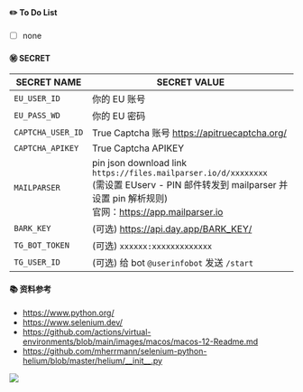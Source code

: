 #### ✏️ To Do List
- [ ] none

#### ㊙️ SECRET
|SECRET NAME|SECRET VALUE                                                                                            |
|-----|-------------------------------------------------------------------------------------------------------------|
|`EU_USER_ID`| 你的 EU 账号                                                                                                    |
|`EU_PASS_WD`| 你的 EU 密码                                                                                                    |
|`CAPTCHA_USER_ID`| True Captcha 账号 https://apitruecaptcha.org/                                                                 |
|`CAPTCHA_APIKEY`| True Captcha APIKEY                                                                                         |
|`MAILPARSER`| pin json download link `https://files.mailparser.io/d/xxxxxxxx`<br/>(需设置 EUserv - PIN 邮件转发到 mailparser 并设置 pin 解析规则)<br/> 官网：https://app.mailparser.io |
|`BARK_KEY`| (可选) https://api.day.app/BARK_KEY/                                                                          |
|`TG_BOT_TOKEN`| (可选) `xxxxxx:xxxxxxxxxxxxx`                                                                                 |
|`TG_USER_ID`| (可选) 给 bot `@userinfobot` 发送 `/start`                                                                       |


#### 📚 资料参考
- https://www.python.org/
- https://www.selenium.dev/
- https://github.com/actions/virtual-environments/blob/main/images/macos/macos-12-Readme.md
- https://github.com/mherrmann/selenium-python-helium/blob/master/helium/__init__.py

<img src='https://github.com/MSE5/E/blob/main/pin.png'> <br/>
